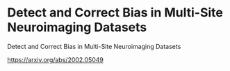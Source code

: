 # Detect and Correct Bias in Multi-Site Neuroimaging Datasets

Detect and Correct Bias in Multi-Site Neuroimaging Datasets

https://arxiv.org/abs/2002.05049
